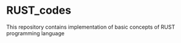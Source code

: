 # RUST_codes
This repository contains implementation of basic concepts of RUST programming language
